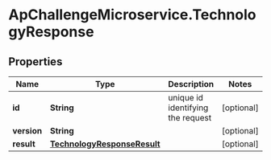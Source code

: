 # ApChallengeMicroservice.TechnologyResponse

## Properties
Name | Type | Description | Notes
------------ | ------------- | ------------- | -------------
**id** | **String** | unique id identifying the request | [optional] 
**version** | **String** |  | [optional] 
**result** | [**TechnologyResponseResult**](TechnologyResponseResult.md) |  | [optional] 


